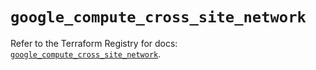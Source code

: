# `google_compute_cross_site_network`

Refer to the Terraform Registry for docs: [`google_compute_cross_site_network`](https://registry.terraform.io/providers/hashicorp/google-beta/6.37.0/docs/resources/google_compute_cross_site_network).
